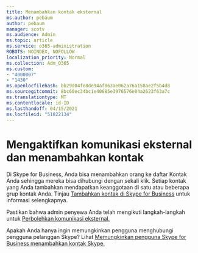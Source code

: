 ```yaml
---
title: Menambahkan kontak eksternal
ms.author: pebaum
author: pebaum
manager: scotv
ms.audience: Admin
ms.topic: article
ms.service: o365-administration
ROBOTS: NOINDEX, NOFOLLOW
localization_priority: Normal
ms.collection: Adm_O365
ms.custom:
- "4000007"
- "1430"
ms.openlocfilehash: bb29d04fe8de94af863ae062a76a158ae2f5b4d8
ms.sourcegitcommit: 8bc60ec34bc1e40685e3976576e04a2623f63a7c
ms.translationtype: MT
ms.contentlocale: id-ID
ms.lasthandoff: 04/15/2021
ms.locfileid: "51822134"
---
```

# <a name="enable-external-communications-and-add-contacts"></a>Mengaktifkan komunikasi eksternal dan menambahkan kontak

Di Skype for Business, Anda bisa menambahkan orang ke daftar Kontak Anda sehingga mereka bisa dihubungi dengan sekali klik. Setiap kontak yang Anda tambahkan mendapatkan keanggotaan di satu atau beberapa grup kontak Anda. Tinjau [Tambahkan kontak di Skype for Business](https://support.office.com/article/add-a-contact-in-skype-for-business-89338023-2adf-4f5c-90b6-f8b6f72fadd1) untuk informasi selengkapnya. 

Pastikan bahwa admin penyewa Anda telah mengikuti langkah-langkah untuk [Perbolehkan komunikasi eksternal.](https://docs.microsoft.com/skypeforbusiness/set-up-skype-for-business-online/allow-users-to-contact-external-skype-for-business-users)

Apakah Anda hanya ingin memungkinkan pengguna menghubungi pengguna pelanggan Skype? Lihat [Memungkinkan pengguna Skype for Business menambahkan kontak Skype.](https://docs.microsoft.com/skypeforbusiness/set-up-skype-for-business-online/let-skype-for-business-users-add-skype-contacts) 